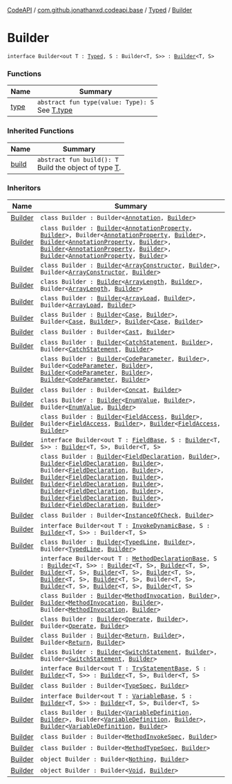[CodeAPI](../../../index.md) / [com.github.jonathanxd.codeapi.base](../../index.md) / [Typed](../index.md) / [Builder](.)

# Builder

`interface Builder<out T : `[`Typed`](../index.md)`, S : Builder<T, S>> : `[`Builder`](../../../com.github.jonathanxd.codeapi.builder/-builder/index.md)`<T, S>`

### Functions

| Name | Summary |
|---|---|
| [type](type.md) | `abstract fun type(value: Type): S`<br>See [T.type](type.md) |

### Inherited Functions

| Name | Summary |
|---|---|
| [build](../../../com.github.jonathanxd.codeapi.builder/-builder/build.md) | `abstract fun build(): T`<br>Build the object of type [T](#). |

### Inheritors

| Name | Summary |
|---|---|
| [Builder](../../-annotation/-builder/index.md) | `class Builder : Builder<`[`Annotation`](../../-annotation/index.md)`, `[`Builder`](../../-annotation/-builder/index.md)`>` |
| [Builder](../../-annotation-property/-builder/index.md) | `class Builder : `[`Builder`](../../-named/-builder/index.md)`<`[`AnnotationProperty`](../../-annotation-property/index.md)`, `[`Builder`](../../-annotation-property/-builder/index.md)`>, Builder<`[`AnnotationProperty`](../../-annotation-property/index.md)`, `[`Builder`](../../-annotation-property/-builder/index.md)`>, `[`Builder`](../../-annotable/-builder/index.md)`<`[`AnnotationProperty`](../../-annotation-property/index.md)`, `[`Builder`](../../-annotation-property/-builder/index.md)`>, `[`Builder`](../../-return-type-holder/-builder/index.md)`<`[`AnnotationProperty`](../../-annotation-property/index.md)`, `[`Builder`](../../-annotation-property/-builder/index.md)`>, `[`Builder`](../../../com.github.jonathanxd.codeapi.base.comment/-comment-holder/-builder/index.md)`<`[`AnnotationProperty`](../../-annotation-property/index.md)`, `[`Builder`](../../-annotation-property/-builder/index.md)`>` |
| [Builder](../../-array-constructor/-builder/index.md) | `class Builder : `[`Builder`](../../-arguments-holder/-builder/index.md)`<`[`ArrayConstructor`](../../-array-constructor/index.md)`, `[`Builder`](../../-array-constructor/-builder/index.md)`>, Builder<`[`ArrayConstructor`](../../-array-constructor/index.md)`, `[`Builder`](../../-array-constructor/-builder/index.md)`>` |
| [Builder](../../-array-length/-builder/index.md) | `class Builder : `[`Builder`](../../-array-access/-builder/index.md)`<`[`ArrayLength`](../../-array-length/index.md)`, `[`Builder`](../../-array-length/-builder/index.md)`>, Builder<`[`ArrayLength`](../../-array-length/index.md)`, `[`Builder`](../../-array-length/-builder/index.md)`>` |
| [Builder](../../-array-load/-builder/index.md) | `class Builder : `[`Builder`](../../-array-access/-builder/index.md)`<`[`ArrayLoad`](../../-array-load/index.md)`, `[`Builder`](../../-array-load/-builder/index.md)`>, Builder<`[`ArrayLoad`](../../-array-load/index.md)`, `[`Builder`](../../-array-load/-builder/index.md)`>` |
| [Builder](../../-case/-builder/index.md) | `class Builder : `[`Builder`](../../-value-holder/-builder/index.md)`<`[`Case`](../../-case/index.md)`, `[`Builder`](../../-case/-builder/index.md)`>, Builder<`[`Case`](../../-case/index.md)`, `[`Builder`](../../-case/-builder/index.md)`>, `[`Builder`](../../-body-holder/-builder/index.md)`<`[`Case`](../../-case/index.md)`, `[`Builder`](../../-case/-builder/index.md)`>` |
| [Builder](../../-cast/-builder/index.md) | `class Builder : Builder<`[`Cast`](../../-cast/index.md)`, `[`Builder`](../../-cast/-builder/index.md)`>` |
| [Builder](../../-catch-statement/-builder/index.md) | `class Builder : `[`Builder`](../../-body-holder/-builder/index.md)`<`[`CatchStatement`](../../-catch-statement/index.md)`, `[`Builder`](../../-catch-statement/-builder/index.md)`>, Builder<`[`CatchStatement`](../../-catch-statement/index.md)`, `[`Builder`](../../-catch-statement/-builder/index.md)`>` |
| [Builder](../../-code-parameter/-builder/index.md) | `class Builder : `[`Builder`](../../-named/-builder/index.md)`<`[`CodeParameter`](../../-code-parameter/index.md)`, `[`Builder`](../../-code-parameter/-builder/index.md)`>, Builder<`[`CodeParameter`](../../-code-parameter/index.md)`, `[`Builder`](../../-code-parameter/-builder/index.md)`>, `[`Builder`](../../-annotable/-builder/index.md)`<`[`CodeParameter`](../../-code-parameter/index.md)`, `[`Builder`](../../-code-parameter/-builder/index.md)`>, `[`Builder`](../../-modifiers-holder/-builder/index.md)`<`[`CodeParameter`](../../-code-parameter/index.md)`, `[`Builder`](../../-code-parameter/-builder/index.md)`>` |
| [Builder](../../-concat/-builder/index.md) | `class Builder : Builder<`[`Concat`](../../-concat/index.md)`, `[`Builder`](../../-concat/-builder/index.md)`>` |
| [Builder](../../-enum-value/-builder/index.md) | `class Builder : `[`Builder`](../../-named/-builder/index.md)`<`[`EnumValue`](../../-enum-value/index.md)`, `[`Builder`](../../-enum-value/-builder/index.md)`>, Builder<`[`EnumValue`](../../-enum-value/index.md)`, `[`Builder`](../../-enum-value/-builder/index.md)`>` |
| [Builder](../../-field-access/-builder/index.md) | `class Builder : `[`Builder`](../../-accessor/-builder/index.md)`<`[`FieldAccess`](../../-field-access/index.md)`, `[`Builder`](../../-field-access/-builder/index.md)`>, Builder<`[`FieldAccess`](../../-field-access/index.md)`, `[`Builder`](../../-field-access/-builder/index.md)`>, `[`Builder`](../../-named/-builder/index.md)`<`[`FieldAccess`](../../-field-access/index.md)`, `[`Builder`](../../-field-access/-builder/index.md)`>` |
| [Builder](../../-field-base/-builder/index.md) | `interface Builder<out T : `[`FieldBase`](../../-field-base/index.md)`, S : `[`Builder`](../../-field-base/-builder/index.md)`<T, S>> : `[`Builder`](../../-named/-builder/index.md)`<T, S>, Builder<T, S>` |
| [Builder](../../-field-declaration/-builder/index.md) | `class Builder : `[`Builder`](../../-field-base/-builder/index.md)`<`[`FieldDeclaration`](../../-field-declaration/index.md)`, `[`Builder`](../../-field-declaration/-builder/index.md)`>, `[`Builder`](../../-named/-builder/index.md)`<`[`FieldDeclaration`](../../-field-declaration/index.md)`, `[`Builder`](../../-field-declaration/-builder/index.md)`>, Builder<`[`FieldDeclaration`](../../-field-declaration/index.md)`, `[`Builder`](../../-field-declaration/-builder/index.md)`>, `[`Builder`](../../-value-holder/-builder/index.md)`<`[`FieldDeclaration`](../../-field-declaration/index.md)`, `[`Builder`](../../-field-declaration/-builder/index.md)`>, `[`Builder`](../../-modifiers-holder/-builder/index.md)`<`[`FieldDeclaration`](../../-field-declaration/index.md)`, `[`Builder`](../../-field-declaration/-builder/index.md)`>, `[`Builder`](../../-annotable/-builder/index.md)`<`[`FieldDeclaration`](../../-field-declaration/index.md)`, `[`Builder`](../../-field-declaration/-builder/index.md)`>, `[`Builder`](../../../com.github.jonathanxd.codeapi.base.comment/-comment-holder/-builder/index.md)`<`[`FieldDeclaration`](../../-field-declaration/index.md)`, `[`Builder`](../../-field-declaration/-builder/index.md)`>, `[`Builder`](../../-inner-types-holder/-builder/index.md)`<`[`FieldDeclaration`](../../-field-declaration/index.md)`, `[`Builder`](../../-field-declaration/-builder/index.md)`>` |
| [Builder](../../-instance-of-check/-builder/index.md) | `class Builder : Builder<`[`InstanceOfCheck`](../../-instance-of-check/index.md)`, `[`Builder`](../../-instance-of-check/-builder/index.md)`>` |
| [Builder](../../-invoke-dynamic-base/-builder/index.md) | `interface Builder<out T : `[`InvokeDynamicBase`](../../-invoke-dynamic-base/index.md)`, S : `[`Builder`](../../-invoke-dynamic-base/-builder/index.md)`<T, S>> : Builder<T, S>` |
| [Builder](../../-line/-typed-line/-builder/index.md) | `class Builder : `[`Builder`](../../-line/-builder/index.md)`<`[`TypedLine`](../../-line/-typed-line/index.md)`, `[`Builder`](../../-line/-typed-line/-builder/index.md)`>, Builder<`[`TypedLine`](../../-line/-typed-line/index.md)`, `[`Builder`](../../-line/-typed-line/-builder/index.md)`>` |
| [Builder](../../-method-declaration-base/-builder/index.md) | `interface Builder<out T : `[`MethodDeclarationBase`](../../-method-declaration-base/index.md)`, S : `[`Builder`](../../-method-declaration-base/-builder/index.md)`<T, S>> : `[`Builder`](../../-body-holder/-builder/index.md)`<T, S>, `[`Builder`](../../-modifiers-holder/-builder/index.md)`<T, S>, `[`Builder`](../../-return-type-holder/-builder/index.md)`<T, S>, `[`Builder`](../../-parameters-holder/-builder/index.md)`<T, S>, `[`Builder`](../../-generic-signature-holder/-builder/index.md)`<T, S>, `[`Builder`](../../-annotable/-builder/index.md)`<T, S>, `[`Builder`](../../-named/-builder/index.md)`<T, S>, Builder<T, S>, `[`Builder`](../../../com.github.jonathanxd.codeapi.base.comment/-comment-holder/-builder/index.md)`<T, S>, `[`Builder`](../../-inner-types-holder/-builder/index.md)`<T, S>, `[`Builder`](../../-throws-holder/-builder/index.md)`<T, S>` |
| [Builder](../../-method-invocation/-builder/index.md) | `class Builder : `[`Builder`](../../-accessor/-builder/index.md)`<`[`MethodInvocation`](../../-method-invocation/index.md)`, `[`Builder`](../../-method-invocation/-builder/index.md)`>, `[`Builder`](../../-arguments-holder/-builder/index.md)`<`[`MethodInvocation`](../../-method-invocation/index.md)`, `[`Builder`](../../-method-invocation/-builder/index.md)`>, Builder<`[`MethodInvocation`](../../-method-invocation/index.md)`, `[`Builder`](../../-method-invocation/-builder/index.md)`>` |
| [Builder](../../-operate/-builder/index.md) | `class Builder : `[`Builder`](../../-value-holder/-builder/index.md)`<`[`Operate`](../../-operate/index.md)`, `[`Builder`](../../-operate/-builder/index.md)`>, Builder<`[`Operate`](../../-operate/index.md)`, `[`Builder`](../../-operate/-builder/index.md)`>` |
| [Builder](../../-return/-builder/index.md) | `class Builder : `[`Builder`](../../-value-holder/-builder/index.md)`<`[`Return`](../../-return/index.md)`, `[`Builder`](../../-return/-builder/index.md)`>, Builder<`[`Return`](../../-return/index.md)`, `[`Builder`](../../-return/-builder/index.md)`>` |
| [Builder](../../-switch-statement/-builder/index.md) | `class Builder : `[`Builder`](../../-value-holder/-builder/index.md)`<`[`SwitchStatement`](../../-switch-statement/index.md)`, `[`Builder`](../../-switch-statement/-builder/index.md)`>, Builder<`[`SwitchStatement`](../../-switch-statement/index.md)`, `[`Builder`](../../-switch-statement/-builder/index.md)`>` |
| [Builder](../../-try-statement-base/-builder/index.md) | `interface Builder<out T : `[`TryStatementBase`](../../-try-statement-base/index.md)`, S : `[`Builder`](../../-try-statement-base/-builder/index.md)`<T, S>> : `[`Builder`](../../-body-holder/-builder/index.md)`<T, S>, Builder<T, S>` |
| [Builder](../../-type-spec/-builder/index.md) | `class Builder : Builder<`[`TypeSpec`](../../-type-spec/index.md)`, `[`Builder`](../../-type-spec/-builder/index.md)`>` |
| [Builder](../../-variable-base/-builder/index.md) | `interface Builder<out T : `[`VariableBase`](../../-variable-base/index.md)`, S : `[`Builder`](../../-variable-base/-builder/index.md)`<T, S>> : `[`Builder`](../../-named/-builder/index.md)`<T, S>, Builder<T, S>` |
| [Builder](../../-variable-definition/-builder/index.md) | `class Builder : `[`Builder`](../../-named/-builder/index.md)`<`[`VariableDefinition`](../../-variable-definition/index.md)`, `[`Builder`](../../-variable-definition/-builder/index.md)`>, Builder<`[`VariableDefinition`](../../-variable-definition/index.md)`, `[`Builder`](../../-variable-definition/-builder/index.md)`>, `[`Builder`](../../-value-holder/-builder/index.md)`<`[`VariableDefinition`](../../-variable-definition/index.md)`, `[`Builder`](../../-variable-definition/-builder/index.md)`>` |
| [Builder](../../../com.github.jonathanxd.codeapi.common/-method-invoke-spec/-builder/index.md) | `class Builder : Builder<`[`MethodInvokeSpec`](../../../com.github.jonathanxd.codeapi.common/-method-invoke-spec/index.md)`, `[`Builder`](../../../com.github.jonathanxd.codeapi.common/-method-invoke-spec/-builder/index.md)`>` |
| [Builder](../../../com.github.jonathanxd.codeapi.common/-method-type-spec/-builder/index.md) | `class Builder : Builder<`[`MethodTypeSpec`](../../../com.github.jonathanxd.codeapi.common/-method-type-spec/index.md)`, `[`Builder`](../../../com.github.jonathanxd.codeapi.common/-method-type-spec/-builder/index.md)`>` |
| [Builder](../../../com.github.jonathanxd.codeapi.common/-nothing/-builder/index.md) | `object Builder : Builder<`[`Nothing`](../../../com.github.jonathanxd.codeapi.common/-nothing/index.md)`, `[`Builder`](../../../com.github.jonathanxd.codeapi.common/-nothing/-builder/index.md)`>` |
| [Builder](../../../com.github.jonathanxd.codeapi.common/-void/-builder/index.md) | `object Builder : Builder<`[`Void`](../../../com.github.jonathanxd.codeapi.common/-void/index.md)`, `[`Builder`](../../../com.github.jonathanxd.codeapi.common/-void/-builder/index.md)`>` |
